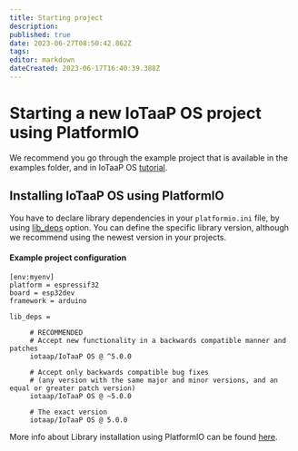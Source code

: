 ```yaml
---
title: Starting project
description: 
published: true
date: 2023-06-27T08:50:42.862Z
tags: 
editor: markdown
dateCreated: 2023-06-17T16:40:39.388Z
---
```


# Starting a new IoTaaP OS project using PlatformIO

We recommend you go through the example project that is available in the examples folder, and in IoTaaP OS [tutorial](https://docs.iotaap.io/en/iotaap-os/Introduction).

## Installing IoTaaP OS using PlatformIO

You have to declare library dependencies in your `platformio.ini` file, by using [lib_deps](https://docs.platformio.org/page/projectconf/section_env_library.html) option. You can define the specific library version, although we recommend using the newest version in your projects.

#### Example project configuration

```
[env:myenv]
platform = espressif32
board = esp32dev
framework = arduino

lib_deps =

     # RECOMMENDED
     # Accept new functionality in a backwards compatible manner and patches
     iotaap/IoTaaP OS @ ^5.0.0

     # Accept only backwards compatible bug fixes
     # (any version with the same major and minor versions, and an equal or greater patch version)
     iotaap/IoTaaP OS @ ~5.0.0

     # The exact version
     iotaap/IoTaaP OS @ 5.0.0

```

More info about Library installation using PlatformIO can be found [here](https://registry.platformio.org/libraries/iotaap/IoTaaP%20OS/installation).